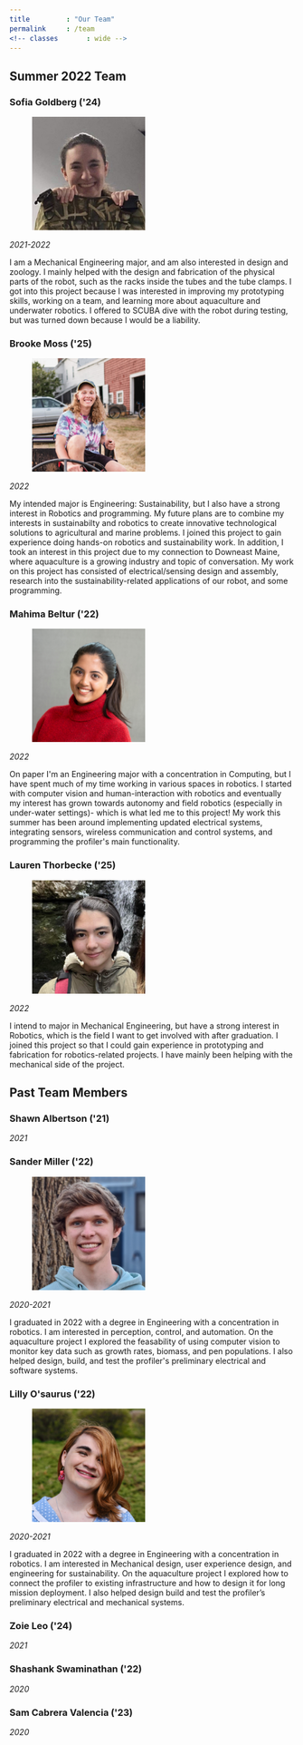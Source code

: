 ```yaml
---
title         : "Our Team"
permalink     : /team
<!-- classes       : wide -->
---
```


## Summer 2022 Team

### Sofia Goldberg ('24)

<figure style="width: 200px" class="align-right">
  <img src="/images/team-members/sofia.jpg" alt="Sofia Goldberg">
</figure>

*2021-2022*

I am a Mechanical Engineering major, and am also interested in design and zoology. I mainly helped with the design and fabrication of the physical parts of the robot, such as the racks inside the tubes and the tube clamps. I got into this project because I was interested in improving my prototyping skills, working on a team, and learning more about aquaculture and underwater robotics. I offered to SCUBA dive with the robot during testing, but was turned down because I would be a liability.

### Brooke Moss ('25)

<figure style="width: 200px" class="align-right">
  <img src="/images/team-members/brooke.jpg" alt="Brooke Moss">
</figure>

*2022*

My intended major is Engineering: Sustainability, but I also have a strong interest in Robotics and programming. My future plans are to combine my interests in sustainabilty and robotics to create innovative technological solutions to agricultural and marine problems. I joined this project to gain experience doing hands-on robotics and sustainability work. In addition, I took an interest in this project due to my connection to Downeast Maine, where aquaculture is a growing industry and topic of conversation. My work on this project has consisted of electrical/sensing design and assembly, research into the sustainability-related applications of our robot, and some programming.

### Mahima Beltur ('22)

<figure style="width: 200px" class="align-right">
  <img src="/images/team-members/mahima.png" alt="Mahima Beltur">
</figure>

*2022*

On paper I'm an Engineering major with a concentration in Computing, but I have spent much of my time working in various spaces in robotics. I started with computer vision and human-interaction with robotics and eventually my interest has grown towards autonomy and field robotics (especially in under-water settings)- which is what led me to this project! My work this summer has been around implementing updated electrical systems, integrating sensors, wireless communication and control systems, and programming the profiler's main functionality. 

### Lauren Thorbecke ('25)

<figure style="width: 200px" class="align-right">
  <img src="/images/team-members/lauren.jpg" alt="Lauren Thorbecke">
</figure>

*2022*

I intend to major in Mechanical Engineering, but have a strong interest in Robotics, which is the field I want to get involved with after graduation. I joined this project so that I could gain experience in prototyping and fabrication for robotics-related projects. I have mainly been helping with the mechanical side of the project.

## Past Team Members

### Shawn Albertson ('21)

*2021*

### Sander Miller ('22)

<figure style="width: 200px" class="align-right">
  <img src="/images/team-members/sander.jpg" alt="Sander Miller">
</figure>

*2020-2021*

I graduated in 2022 with a degree in Engineering with a concentration in robotics. I am interested in perception, control, and automation. On the aquaculture project I explored the feasability of using computer vision to monitor key data such as growth rates, biomass, and pen populations. I also helped design, build, and test the profiler's preliminary electrical and software systems. 

### Lilly O'saurus ('22)

<figure style="width: 200px" class="align-right">
  <img src="/images/team-members/lilly.jpg" alt="Lilly O'saurus">
</figure>

*2020-2021*

I graduated in 2022 with a degree in Engineering with a concentration in robotics. I am interested in Mechanical design, user experience design, and engineering for sustainability. On the aquaculture project I explored how to connect the profiler to existing infrastructure and how to design it for long mission deployment. I also helped design build and test the profiler’s preliminary electrical and mechanical systems.

### Zoie Leo ('24)

*2021*

### Shashank Swaminathan ('22)

*2020*

### Sam Cabrera Valencia ('23)

*2020*
